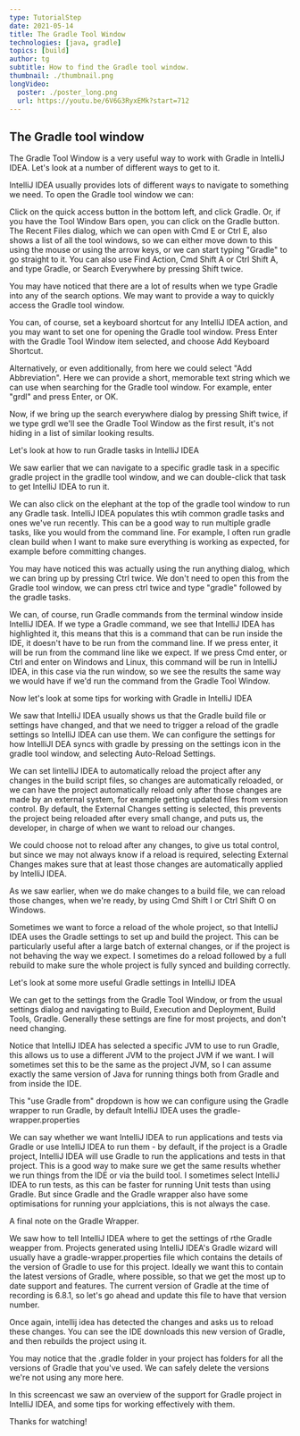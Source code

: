 ```yaml
---
type: TutorialStep
date: 2021-05-14
title: The Gradle Tool Window
technologies: [java, gradle]
topics: [build]
author: tg
subtitle: How to find the Gradle tool window.
thumbnail: ./thumbnail.png
longVideo:
  poster: ./poster_long.png
  url: https://youtu.be/6V6G3RyxEMk?start=712
---
```


## The Gradle tool window
The Gradle Tool Window is a very useful way to work with Gradle in IntelliJ IDEA. Let's look at a number of different ways to get to it.

IntelliJ IDEA usually provides lots of different ways to navigate to something we need. To open the Gradle tool window we can:

Click on the quick access button in the bottom left, and click Gradle.
Or, if you have the Tool Window Bars open, you can click on the Gradle button.
The Recent Files dialog, which we can open with Cmd E or Ctrl E, also shows a list of all the tool windows, so we can either move down to this using the mouse or using the arrow keys, or we can start typing "Gradle" to go straight to it.
You can also use Find Action, Cmd Shift A or Ctrl Shift A, and type Gradle, or Search Everywhere by pressing Shift twice.

You may have noticed that there are a lot of results when we type Gradle into any of the search options. We may want to provide a way to quickly access the Gradle tool window.

You can, of course, set a keyboard shortcut for any IntelliJ IDEA action, and you may want to set one for opening the Gradle tool window. Press Enter with the Gradle Tool Window item selected, and choose Add Keyboard Shortcut.

Alternatively, or even additionally, from here we could select "Add Abbreviation". Here we can provide a short, memorable text string which we can use when searching for the Gradle tool window. For example, enter "grdl" and press Enter, or OK.

Now, if we bring up the search everywhere dialog by pressing Shift twice, if we type grdl we'll see the Gradle Tool Window as the first result, it's not hiding in a list of similar looking results.

Let's look at how to run Gradle tasks in IntelliJ IDEA

We saw earlier that we can navigate to a specific gradle task in a specific gradle project in the gradlle tool window, and we can double-click that task to get IntelliJ IDEA to run it.

We can also click on the elephant at the top of the gradle tool window to run any Gradle task. IntelliJ IDEA populates this wtih common gradle tasks and ones we've run recently. This can be a good way to run multiple gradle tasks, like you would from the command line. For example, I often run gradle clean build when I want to make sure everything is working as expected, for example before committing changes.

You may have noticed this was actually using the run anything dialog, which we can bring up by pressing Ctrl twice. We don't need to open this from the Gradle tool window, we can press ctrl twice and type "gradle" followed by the gradle tasks.

We can, of course, run Gradle commands from the terminal window inside IntelliJ IDEA. If we type a Gradle command, we see that IntelliJ IDEA has highlighted it, this means that this is a command that can be run inside the IDE, it doesn't have to be run from the command line. If we press enter, it will be run from the command line like we expect. If we press Cmd enter, or Ctrl and enter on Windows and Linux, this command will be run in IntelliJ IDEA, in this case via the run window, so we see the results the same way we would have if we'd run the command from the Gradle Tool Window.

Now let's look at some tips for working with Gradle in IntelliJ IDEA

We saw that IntelliJ IDEA usually shows us that the Gradle build file or settings have changed, and that we need to trigger a reload of the gradle settings so IntelliJ IDEA can use them. We can configure the settings for how IntelliJI DEA syncs with gradle by pressing on the settings icon in the gradle tool window, and selecting Auto-Reload Settings.

We can set IintelliJ IDEA to automatically reload the project after any changes in the build script files, so changes are automatically reloaded, or we can have the project automatically reload only after those changes are made by an external system, for example getting updated files from version control. By default, the External Changes setting is selected, this prevents the project being reloaded after every small change, and puts us, the developer, in charge of when we want to reload our changes.

We could choose not to reload after any changes, to give us total control, but since we may not always know if a reload is required, selecting External Changes makes sure that at least those changes are automatically applied by IntelliJ IDEA.

As we saw earlier, when we do make changes to a build file, we can reload those changes, when we're ready, by using Cmd Shift I or Ctrl Shift O on Windows.

Sometimes we want to force a reload of the whole project, so that IntelliJ IDEA uses the Gradle settings to set up and build the project. This can be particularly useful after a large batch of external changes, or if the project is not behaving the way we expect. I sometimes do a reload followed by a full rebuild to make sure the whole project is fully synced and building correctly.

Let's look at some more useful Gradle settings in IntelliJ IDEA

We can get to the settings from the Gradle Tool Window, or from the usual settings dialog and navigating to Build, Execution and Deployment, Build Tools, Gradle. Generally these settings are fine for most projects, and don't need changing.

Notice that IntelliJ IDEA has selected a specific JVM to use to run Gradle, this allows us to use a different JVM to the project JVM if we want. I will sometimes set this to be the same as the project JVM, so I can assume exactly the same version of Java for running things both from Gradle and from inside the IDE.

This "use Gradle from" dropdown is how we can configure using the Gradle wrapper to run Gradle, by default IntelliJ IDEA uses the gradle-wrapper.properties

We can say whether we want IntelliJ IDEA to run applications and tests via Gradle or use IntelliJ IDEA to run them - by default, if the project is a Gradle project, IntelliJ IDEA will use Gradle to run the applications and tests in that project. This is a good way to make sure we get the same results whether we run things from the IDE or via the build tool. I sometimes select IntelliJ IDEA to run tests, as this can be faster for running Unit tests than using Gradle. But since Gradle and the Gradle wrapper also have some optimisations for running your applciations, this is not always the case.

A final note on the Gradle Wrapper.

We saw how to tell IntelliJ IDEA where to get the settings of rthe Gradle weapper from. Projects generated using IntelliJ IDEA's Gradle wizard will usually have a gradle-wrapper.properties file which contains the details of the version of Gradle to use for this project. Ideally we want this to contain the latest versions of Gradle, where possible, so that we get the most up to date support and features. The current version of Gradle at the time of recording is 6.8.1, so let's go ahead and update this file to have that version number.

Once again, intellij idea has detected the changes and asks us to reload these changes. You can see the IDE downloads this new version of Gradle, and then rebuilds the project using it.

You may notice that the .gradle folder in your project has folders for all the versions of Gradle that you've used. We can safely delete the versions we're not using any more here.

In this screencast we saw an overview of the support for Gradle project in IntelliJ IDEA, and some tips for working effectively with them.

Thanks for watching!